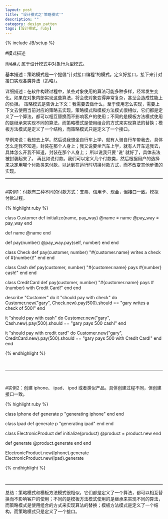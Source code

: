 ```yaml
---
layout: post
title: "设计模式之'策略模式'"
description: ""
category: design_patten
tags: [设计模式, ruby]
---
```

{% include JB/setup %}

#模式描述

`策略模式` 属于设计模式中对象行为型模式。

基本描述：策略模式是一个提倡“针对接口编程”的模式。定义好接口，接下来针对接口实现各类算法（策略）。

详细描述：在软件构建过程中，某些对象使用的算法可能多种多样，经常发生变化。如果在对象内部实现这些算法，将会使对象变得异常复杂，甚至会造成性能上的负担。
策略模式是告诉上下文：我需要去做什么，至于使用怎么实现，需要上下文去使用当前对应的策略去实现。策略模式和模板方法模式很相似，它们都是定义了一个算法，都可以相互替换而不影响客户的使用；不同的是模板方法模式使用的是继承来实现不同的算法，而策略模式是使用组合的方式来实现算法的替换；模板方法模式是定义了一个结构，而策略模式只是定义了一个接口。

举例来说：我想去上学。然后说我想坐自行车上学，就有人骑自行车带我去，具体怎么走我不知道，封装在那个人身上；我又说要坐汽车上学，就有人开车送我去，具体怎么开我不知道，封装在那个人身上；
所以说我只要 '说' 就好了，具体去法被封装起来了。
再比如说付款。我们可以定义几个付款类，然后根据用户的选择来决定用哪个付款类来付款，以达到在运行时切换付款方式，而不改变其他步骤的实现。

***

<br>
#实例1：付款有三种不同的付款方式：支票、信用卡、现金，但接口一致。模拟付款过程。

{% highlight ruby %}

class Customer
  def initialize(name, pay_way)
    @name = name
    @pay_way = pay_way
  end
  
  def name
    @name
  end
  
  def pay(number)
    @pay_way.pay(self, number)
  end
end

class Check
  def pay(customer, number)
    "#{customer.name} writes a check of #{number}!"
  end
end

class Cash
  def pay(customer, number)
    "#{customer.name} pays #{number} cash!"
  end
end

class CreditCard
  def pay(customer, number)
    "#{customer.name} pays #{number} with Credit Card!"
  end
end

describe "Customer" do
  it "should pay with check" do
    Customer.new("gary", Check.new).pay(500).should == 
"gary writes a check of 500!"
  end
  
  it "should pay with cash" do
    Customer.new("gary", Cash.new).pay(500).should == 
"gary pays 500 cash!"
  end
  
  it "should pay with credit card" do
    Customer.new("gary", CreditCard.new).pay(500).should == 
"gary pays 500 with Credit Card!"
  end
end

{% endhighlight %}


<br>

***

<br>

#实例2：创建 iphone、 ipad、 ipod 或者类似产品。具体创建过程不同，但创建接口一致。

{% highlight ruby %}

class Iphone
  def generate
    p "generating iphone"
  end
end

class Ipad
  def generate
    p "generating ipad"
  end
end

class ElectronicProduct
  def initialize(product)
    @product = product.new
  end
  
  def generate
    @product.generate
  end
end

ElectronicProduct.new(Iphone).generate
ElectronicProduct.new(Ipad).generate

{% endhighlight %}


<br>

***

总结：策略模式和模板方法模式很相似，它们都是定义了一个算法，都可以相互替换而不影响客户的使用；不同的是模板方法模式使用的是继承来实现不同的算法，而策略模式是使用组合的方式来实现算法的替换；模板方法模式是定义了一个结构，而策略模式只是定义了一个接口。